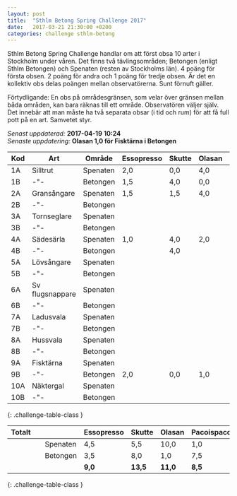 ```yaml
---
layout: post
title:  "Sthlm Betong Spring Challenge 2017"
date:   2017-03-21 21:30:00 +0200
categories: challenge sthlm-betong
---
```


Sthlm Betong Spring Challenge handlar om att först obsa 10 arter i Stockholm under våren. Det finns två tävlingsområden; Betongen (enligt Sthlm Betongen) och Spenaten (resten av Stockholms län). 4 poäng för första obsen. 2 poäng för andra och 1 poäng för tredje obsen. Är det en kollektiv obs delas poängen mellan observatörerna. Sunt förnuft gäller.

Förtydligande: En obs på områdesgränsen, som velar över gränsen mellan båda områden, kan bara räknas till ett område. Observatören väljer själv. Det innebär att man måste ha två separata obsar (i tid och rum) för att få full pott på en art. Samvetet styr.

*Senast* *uppdaterad:* **2017-04-19** **10:24**   
*Senaste* *uppdatering:* **Olasan 1,0 för Fisktärna i Betongen**

| Kod | Art         | Område   | Essopresso | Skutte | Olasan | Pacoispaco |
| --- | ----------- | -------- | ---------- | ------ | ------ | ---------- |
| 1A  | Silltrut    | Spenaten | 2,0        | 0,0    | 4,0    | 1,0        |
| 1B  |    -"-      | Betongen | 1,5        | 4,0    | 0,0    | 1,5        |
| 2A  | Gransångare | Spenaten | 1,5        | 1,5    | 4,0    | 0,0        |
| 2B  |    -"-      | Betongen |            |        |        |            |
| 3A  | Tornseglare | Spenaten |            |        |        |            |
| 3B  |    -"-      | Betongen |            |        |        |            |
| 4A  | Sädesärla   | Spenaten | 1,0        | 4,0    | 2,0    | 0,0        |
| 4B  |    -"-      | Betongen |            | 4,0    |        | 2,0        |
| 5A  | Lövsångare  | Spenaten |            |        |        |            |
| 5B  |    -"-      | Betongen |            |        |        |            |
| 6A  | Sv flugsnappare  | Spenaten |            |        |        |            |
| 6B  |    -"-           | Betongen |            |        |        |            |
| 7A  | Ladusvala   | Spenaten |            |        |        |            |
| 7B  |    -"-      | Betongen |            |        |        |            |
| 8A  | Hussvala    | Spenaten |            |        |        |            |
| 8B  |    -"-      | Betongen |            |        |        |            |
| 9A  | Fisktärna   | Spenaten |            |        |        |            |
| 9B  |    -"-      | Betongen | 2,0        | 0,0    | 1,0    | 4,0        |
| 10A | Näktergal   | Spenaten |            |        |        |            |
| 10B |    -"-      | Betongen |            |        |        |            |
{: .challenge-table-class }

| Totalt  |         |          | Essopresso | Skutte | Olasan | Pacoispaco |
| ------- | ------- | -------- | ---------- | ------ | ------ | ---------- |
|         |         | Spenaten |  4,5       |  5,5   | 10,0   |  1,0       |
|         |         | Betongen |  3,5       |  8,0   |  1,0   |  7,5       |
|         |         |          |  **9,0**   | **13,5** | **11,0** | **8,5**  |
{: .challenge-table-class }
